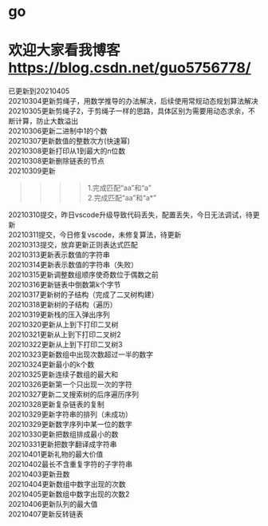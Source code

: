 # go
# 欢迎大家看我博客 https://blog.csdn.net/guo5756778/  
已更新到20210405  
20210304更新剪绳子，用数学推导的办法解决，后续使用常规动态规划算法解决  
20210305更新剪绳子2，于剪绳子一样的思路，具体区别为需要用动态求余，不断计算，防止大数溢出  
20210306更新二进制中1的个数  
20210307更新数值的整数次方(快速幂)  
20210308更新打印从1到最大的n位数  
20210308更新删除链表的节点  
20210309更新  
>>>>1.完成匹配“aa”和“a”  
>>>>2.完成匹配“aa”和“a*”  

20210310提交，昨日vscode升级导致代码丢失，配置丢失，今日无法调试，待更新  
20210311提交，今日修复vscode，未修复算法，待更新  
20210313提交，放弃更新正则表达式匹配  
20210313更新表示数值的字符串  
20210314更新表示数值的字符串（失败）  
20210315更新调整数组顺序使奇数位于偶数之前  
20210316更新链表中倒数第k个字节  
20210317更新树的子结构（完成了二叉树构建）  
20210318更新树的子结构（遍历）  
20210319更新栈的压入弹出序列  
20210320更新从上到下打印二叉树  
20210321更新从上到下打印二叉树2  
20210322更新从上到下打印二叉树3  
20210323更新数组中出现次数超过一半的数字  
20210324更新最小的k个数  
20210325更新连续子数组的最大和   
20210326更新第一个只出现一次的字符  
20210327更新二叉搜索树的后序遍历序列  
20210328更新复杂链表的复制  
20210329更新字符串的排列（未成功）  
20210329更新数字序列中某一位的数字  
20210330更新把数组排成最小的数  
20210331更新把数字翻译成字符串  
20210401更新礼物的最大价值  
20210402最长不含重复字符的子字符串  
20210403更新丑数    
20210404更新数组中数字出现的次数  
20210405更新数组中数字出现的次数2  
20210406更新队列的最大值  
20210407更新反转链表
